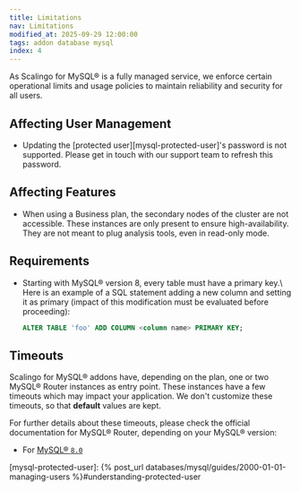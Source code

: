 ```yaml
---
title: Limitations
nav: Limitations
modified_at: 2025-09-29 12:00:00
tags: addon database mysql
index: 4
---
```



As Scalingo for MySQL® is a fully managed service, we enforce certain
operational limits and usage policies to maintain reliability and security for
all users.


## Affecting User Management

- Updating the [protected user][mysql-protected-user]'s password is not
  supported. Please get in touch with our support team to refresh this
  password.


## Affecting Features

- When using a Business plan, the secondary nodes of the cluster are not
  accessible. These instances are only present to ensure high-availability.
  They are not meant to plug analysis tools, even in read-only mode.


## Requirements

- Starting with MySQL® version 8, every table must have a primary key.\\
  Here is an example of a SQL statement adding a new column and setting it as
  primary (impact of this modification must be evaluated before proceeding):
  
  ```sql
  ALTER TABLE 'foo' ADD COLUMN <column name> PRIMARY KEY;
  ```


## Timeouts

Scalingo for MySQL® addons have, depending on the plan, one or two MySQL®
Router instances as entry point. These instances have a few timeouts which may
impact your application. We don't customize these timeouts, so that **default**
values are kept.

For further details about these timeouts, please check the official
documentation for MySQL® Router, depending on your MySQL® version:

- For [MySQL® `8.0`][mysql-router-conf-8.0]


[mysql-router-conf-8.0]: https://dev.mysql.com/doc/mysql-router/8.0/en/mysql-router-conf-options.html

[mysql-protected-user]: {% post_url databases/mysql/guides/2000-01-01-managing-users %}#understanding-protected-user
